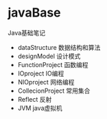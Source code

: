 # javaBase
Java基础笔记

- dataStructure 数据结构和算法
- designModel 设计模式
- FunctionProject 函数编程
- IOproject IO编程
- NIOproject 网络编程
- CollecionProject 常用集合
- Reflect 反射
- JVM java虚拟机